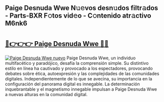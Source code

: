 ## Paige Desnuda Wwe N𝚞𝚎vos desn𝚞dos filtr𝚊dos - Parts-BXR F𝚘tos vid𝚎o - C𝚘ntenido atr𝚊ctivo M6nk6

# <h2><a href="http://mb76fdm.tromn.icu/?c=Paige+Desnuda+Wwe">🔗👉👉👉 Paige Desnuda Wwe 🔗🔗</a></h2>

[![Paige Desnuda Wwe nuevo](https://i.imgur.com/pEAQMta.gif)](http://mb76fdm.tromn.icu/?c=Paige+Desnuda+Wwe)
Paige Desnuda Wwe, un individuo multifacético y paradójico, desafía la comprensión simple. Su distintivo estilo en línea ha cautivado y provocado a los espectadores, provocando debates sobre ética, autoexpresión y las complejidades de las comunidades digitales. Independientemente de lo que se avecina, su importancia en la configuración del panorama digital es innegable. La determinación inquebrantable y el magnetismo innegable impulsan a Paige Desnuda Wwe a nuevas alturas en la comunidad digital.

